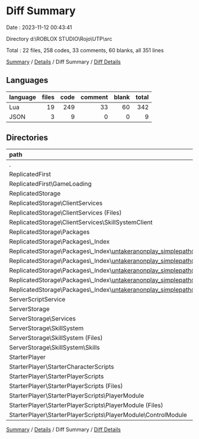 # Diff Summary

Date : 2023-11-12 00:43:41

Directory d:\\ROBLOX STUDIO\\Rojo\\UTP\\src

Total : 22 files,  258 codes, 33 comments, 60 blanks, all 351 lines

[Summary](results.md) / [Details](details.md) / Diff Summary / [Diff Details](diff-details.md)

## Languages
| language | files | code | comment | blank | total |
| :--- | ---: | ---: | ---: | ---: | ---: |
| Lua | 19 | 249 | 33 | 60 | 342 |
| JSON | 3 | 9 | 0 | 0 | 9 |

## Directories
| path | files | code | comment | blank | total |
| :--- | ---: | ---: | ---: | ---: | ---: |
| . | 22 | 258 | 33 | 60 | 351 |
| ReplicatedFirst | 1 | -1 | 1 | 0 | 0 |
| ReplicatedFirst\\GameLoading | 1 | -1 | 1 | 0 | 0 |
| ReplicatedStorage | 5 | 190 | 6 | 32 | 228 |
| ReplicatedStorage\\ClientServices | 4 | 174 | 2 | 34 | 210 |
| ReplicatedStorage\\ClientServices (Files) | 1 | -1 | 0 | -8 | -9 |
| ReplicatedStorage\\ClientServices\\SkillSystemClient | 3 | 175 | 2 | 42 | 219 |
| ReplicatedStorage\\Packages | 1 | 16 | 4 | -2 | 18 |
| ReplicatedStorage\\Packages\\_Index | 1 | 16 | 4 | -2 | 18 |
| ReplicatedStorage\\Packages\\_Index\\untakeranonplay_simplepath@0.1.1 | 1 | 16 | 4 | -2 | 18 |
| ReplicatedStorage\\Packages\\_Index\\untakeranonplay_simplepath@0.1.1\\simplepath | 1 | 16 | 4 | -2 | 18 |
| ReplicatedStorage\\Packages\\_Index\\untakeranonplay_simplepath@0.1.1\\simplepath\\src | 1 | 16 | 4 | -2 | 18 |
| ReplicatedStorage\\Packages\\_Index\\untakeranonplay_simplepath@0.1.1\\simplepath\\src\\ReplicatedStorage | 1 | 16 | 4 | -2 | 18 |
| ReplicatedStorage\\Packages\\_Index\\untakeranonplay_simplepath@0.1.1\\simplepath\\src\\ReplicatedStorage\\SimplePath | 1 | 16 | 4 | -2 | 18 |
| ServerScriptService | 1 | 0 | 1 | 0 | 1 |
| ServerStorage | 8 | 117 | 2 | 27 | 146 |
| ServerStorage\\Services | 2 | 4 | 0 | -12 | -8 |
| ServerStorage\\SkillSystem | 6 | 113 | 2 | 39 | 154 |
| ServerStorage\\SkillSystem (Files) | 2 | 7 | 0 | 4 | 11 |
| ServerStorage\\SkillSystem\\Skills | 4 | 106 | 2 | 35 | 143 |
| StarterPlayer | 7 | -48 | 23 | 1 | -24 |
| StarterPlayer\\StarterCharacterScripts | 2 | -634 | -46 | -121 | -801 |
| StarterPlayer\\StarterPlayerScripts | 5 | 586 | 69 | 122 | 777 |
| StarterPlayer\\StarterPlayerScripts (Files) | 1 | 3 | 0 | 0 | 3 |
| StarterPlayer\\StarterPlayerScripts\\PlayerModule | 4 | 583 | 69 | 122 | 774 |
| StarterPlayer\\StarterPlayerScripts\\PlayerModule (Files) | 2 | 32 | 3 | 10 | 45 |
| StarterPlayer\\StarterPlayerScripts\\PlayerModule\\ControlModule | 2 | 551 | 66 | 112 | 729 |

[Summary](results.md) / [Details](details.md) / Diff Summary / [Diff Details](diff-details.md)